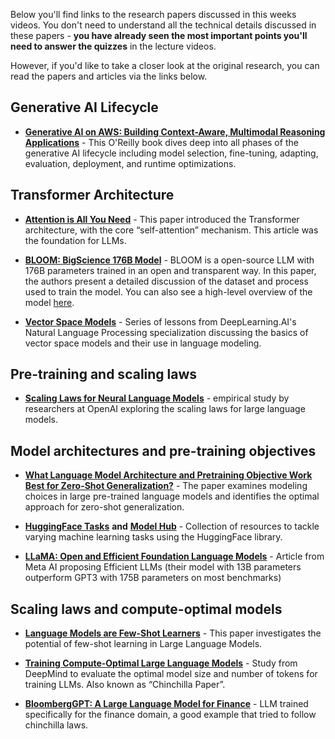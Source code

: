 Below you'll find links to the research papers discussed in this weeks videos. You don't need to understand all the technical details discussed in these papers - **you have already seen the most important points you'll need to answer the quizzes** in the lecture videos.

However, if you'd like to take a closer look at the original research, you can read the papers and articles via the links below.

## **Generative AI Lifecycle**

-   [**Generative AI on AWS: Building Context-Aware, Multimodal Reasoning Applications**](https://www.amazon.com/Generative-AI-AWS-Multimodal-Applications/dp/1098159225/ "Generative AI on AWS: Building Context-Aware Multimodal Reasoning Applications") - This O'Reilly book dives deep into all phases of the generative AI lifecycle including model selection, fine-tuning, adapting, evaluation, deployment, and runtime optimizations.
    

## **Transformer Architecture**

-   [**Attention is All You Need**](https://arxiv.org/pdf/1706.03762) - This paper introduced the Transformer architecture, with the core “self-attention” mechanism. This article was the foundation for LLMs.
    
-   [**BLOOM: BigScience 176B Model**](https://arxiv.org/abs/2211.05100) \- BLOOM is a open-source LLM with 176B parameters trained in an open and transparent way. In this paper, the authors present a detailed discussion of the dataset and process used to train the model. You can also see a high-level overview of the model [here](https://bigscience.notion.site/BLOOM-BigScience-176B-Model-ad073ca07cdf479398d5f95d88e218c4).
    
-   [**Vector Space Models**](https://www.coursera.org/learn/classification-vector-spaces-in-nlp/home/week/3) - Series of lessons from DeepLearning.AI's Natural Language Processing specialization discussing the basics of vector space models and their use in language modeling.
    

## **Pre-training and scaling laws**

-   [**Scaling Laws for Neural Language Models**](https://arxiv.org/abs/2001.08361) \- empirical study by researchers at OpenAI exploring the scaling laws for large language models.
    

## **Model architectures and pre-training objectives**

-   [**What Language Model Architecture and Pretraining Objective Work Best for Zero-Shot Generalization?**](https://arxiv.org/pdf/2204.05832.pdf) - The paper examines modeling choices in large pre-trained language models and identifies the optimal approach for zero-shot generalization.
    
-   [**HuggingFace Tasks**](https://huggingface.co/tasks) **and** [**Model Hub**](https://huggingface.co/models) - Collection of resources to tackle varying machine learning tasks using the HuggingFace library.
    
-   [**LLaMA: Open and Efficient Foundation Language Models**](https://arxiv.org/pdf/2302.13971.pdf) - Article from Meta AI proposing Efficient LLMs (their model with 13B parameters outperform GPT3 with 175B parameters on most benchmarks)
    

## **Scaling laws and compute-optimal models**

-   [**Language Models are Few-Shot Learners**](https://arxiv.org/pdf/2005.14165.pdf) \- This paper investigates the potential of few-shot learning in Large Language Models.
    
-   [**Training Compute-Optimal Large Language Models**](https://arxiv.org/pdf/2203.15556.pdf) \- Study from DeepMind to evaluate the optimal model size and number of tokens for training LLMs. Also known as “Chinchilla Paper”.
    
-   [**BloombergGPT: A Large Language Model for Finance**](https://arxiv.org/pdf/2303.17564.pdf) - LLM trained specifically for the finance domain, a good example that tried to follow chinchilla laws.